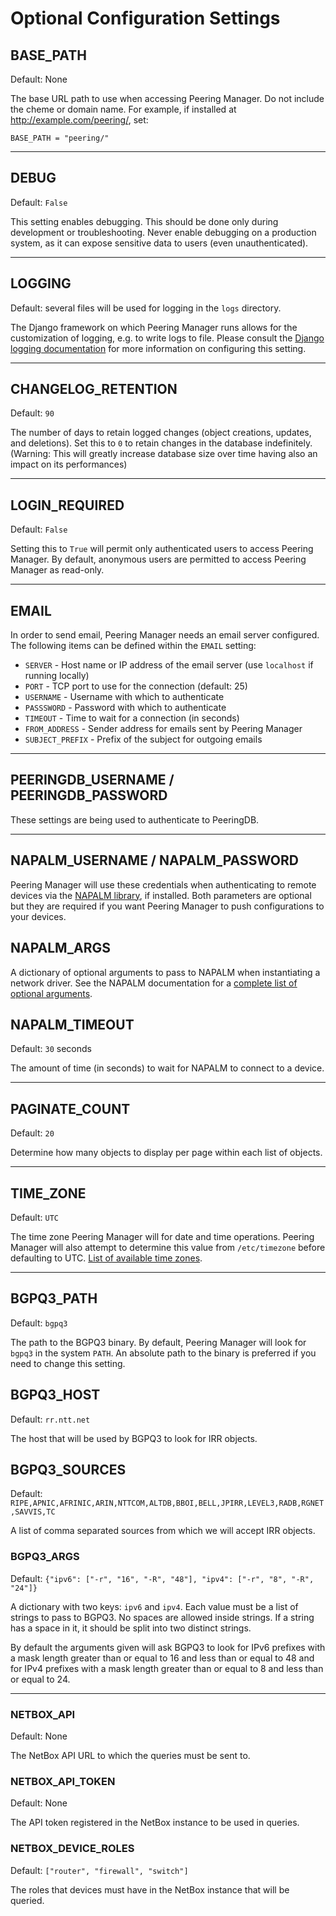 # Optional Configuration Settings

## BASE_PATH

Default: None

The base URL path to use when accessing Peering Manager. Do not include the
cheme or domain name. For example, if installed at http://example.com/peering/,
set:

```no-highlight
BASE_PATH = "peering/"
```

---

## DEBUG

Default: `False`

This setting enables debugging. This should be done only during development or
troubleshooting. Never enable debugging on a production system, as it can
expose sensitive data to users (even unauthenticated).

---

## LOGGING

Default: several files will be used for logging in the `logs` directory.

The Django framework on which Peering Manager runs allows for the customization
of logging, e.g. to write logs to file. Please consult the
[Django logging documentation](https://docs.djangoproject.com/en/2.2/topics/logging/)
for more information on configuring this setting.

---

## CHANGELOG_RETENTION

Default: `90`

The number of days to retain logged changes (object creations, updates, and
deletions). Set this to `0` to retain changes in the database indefinitely.
(Warning: This will greatly increase database size over time having also an
impact on its performances)

---

## LOGIN_REQUIRED

Default: `False`

Setting this to `True` will permit only authenticated users to access Peering
Manager. By default, anonymous users are permitted to access Peering Manager as
read-only.

---

## EMAIL

In order to send email, Peering Manager needs an email server configured. The
following items can be defined within the `EMAIL` setting:

  * `SERVER` - Host name or IP address of the email server (use `localhost` if
    running locally)
  * `PORT` - TCP port to use for the connection (default: 25)
  * `USERNAME` - Username with which to authenticate
  * `PASSSWORD` - Password with which to authenticate
  * `TIMEOUT` - Time to wait for a connection (in seconds)
  * `FROM_ADDRESS` - Sender address for emails sent by Peering Manager
  * `SUBJECT_PREFIX` - Prefix of the subject for outgoing emails

---

## PEERINGDB_USERNAME / PEERINGDB_PASSWORD

These settings are being used to authenticate to PeeringDB.

---

## NAPALM_USERNAME / NAPALM_PASSWORD

Peering Manager will use these credentials when authenticating to remote
devices via the [NAPALM library](https://napalm-automation.net/), if installed.
Both parameters are optional but they are required if you want Peering Manager
to push configurations to your devices.

## NAPALM_ARGS

A dictionary of optional arguments to pass to NAPALM when instantiating a
network driver. See the NAPALM documentation for a
[complete list of optional arguments](http://napalm.readthedocs.io/en/latest/support/#optional-arguments).

## NAPALM_TIMEOUT

Default: `30` seconds

The amount of time (in seconds) to wait for NAPALM to connect to a device.

---

## PAGINATE_COUNT

Default: `20`

Determine how many objects to display per page within each list of objects.

---

## TIME_ZONE

Default: `UTC`

The time zone Peering Manager will for date and time operations. Peering Manager will
also attempt to determine this value from `/etc/timezone` before defaulting to UTC.
[List of available time zones](https://en.wikipedia.org/wiki/List_of_tz_database_time_zones).

---

## BGPQ3_PATH

Default: `bgpq3`

The path to the BGPQ3 binary. By default, Peering Manager will look for `bgpq3`
in the system `PATH`. An absolute path to the binary is preferred if you need
to change this setting.

## BGPQ3_HOST

Default: `rr.ntt.net`

The host that will be used by BGPQ3 to look for IRR objects.

## BGPQ3_SOURCES

Default: `RIPE,APNIC,AFRINIC,ARIN,NTTCOM,ALTDB,BBOI,BELL,JPIRR,LEVEL3,RADB,RGNET,SAVVIS,TC`

A list of comma separated sources from which we will accept IRR objects.

### BGPQ3_ARGS

Default: `{"ipv6": ["-r", "16", "-R", "48"], "ipv4": ["-r", "8", "-R", "24"]}`

A dictionary with two keys: `ipv6` and `ipv4`. Each value must be a list of
strings to pass to BGPQ3. No spaces are allowed inside strings. If a string has
a space in it, it should be split into two distinct strings.

By default the arguments given will ask BGPQ3 to look for IPv6 prefixes with a
mask length greater than or equal to 16 and less than or equal to 48 and for
IPv4 prefixes with a mask length greater than or equal to 8 and less than or
equal to 24.

---

### NETBOX_API

Default: None

The NetBox API URL to which the queries must be sent to.

### NETBOX_API_TOKEN

Default: None

The API token registered in the NetBox instance to be used in queries.

### NETBOX_DEVICE_ROLES

Default: `["router", "firewall", "switch"]`

The roles that devices must have in the NetBox instance that will be queried.
